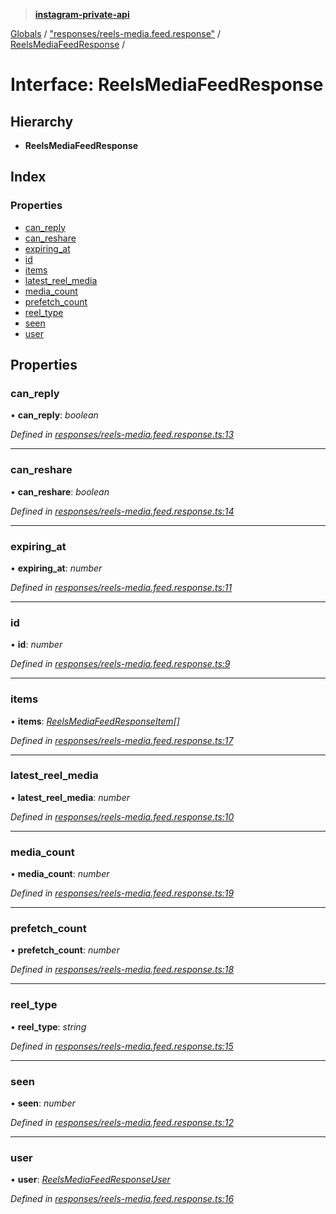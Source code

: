 > **[instagram-private-api](../README.md)**

[Globals](../globals.md) / ["responses/reels-media.feed.response"](../modules/_responses_reels_media_feed_response_.md) / [ReelsMediaFeedResponse](_responses_reels_media_feed_response_.reelsmediafeedresponse.md) /

# Interface: ReelsMediaFeedResponse

## Hierarchy

* **ReelsMediaFeedResponse**

## Index

### Properties

* [can_reply](_responses_reels_media_feed_response_.reelsmediafeedresponse.md#can_reply)
* [can_reshare](_responses_reels_media_feed_response_.reelsmediafeedresponse.md#can_reshare)
* [expiring_at](_responses_reels_media_feed_response_.reelsmediafeedresponse.md#expiring_at)
* [id](_responses_reels_media_feed_response_.reelsmediafeedresponse.md#id)
* [items](_responses_reels_media_feed_response_.reelsmediafeedresponse.md#items)
* [latest_reel_media](_responses_reels_media_feed_response_.reelsmediafeedresponse.md#latest_reel_media)
* [media_count](_responses_reels_media_feed_response_.reelsmediafeedresponse.md#media_count)
* [prefetch_count](_responses_reels_media_feed_response_.reelsmediafeedresponse.md#prefetch_count)
* [reel_type](_responses_reels_media_feed_response_.reelsmediafeedresponse.md#reel_type)
* [seen](_responses_reels_media_feed_response_.reelsmediafeedresponse.md#seen)
* [user](_responses_reels_media_feed_response_.reelsmediafeedresponse.md#user)

## Properties

###  can_reply

• **can_reply**: *boolean*

*Defined in [responses/reels-media.feed.response.ts:13](https://github.com/Nerixyz/instagram-private-api/blob/e5037ee/src/responses/reels-media.feed.response.ts#L13)*

___

###  can_reshare

• **can_reshare**: *boolean*

*Defined in [responses/reels-media.feed.response.ts:14](https://github.com/Nerixyz/instagram-private-api/blob/e5037ee/src/responses/reels-media.feed.response.ts#L14)*

___

###  expiring_at

• **expiring_at**: *number*

*Defined in [responses/reels-media.feed.response.ts:11](https://github.com/Nerixyz/instagram-private-api/blob/e5037ee/src/responses/reels-media.feed.response.ts#L11)*

___

###  id

• **id**: *number*

*Defined in [responses/reels-media.feed.response.ts:9](https://github.com/Nerixyz/instagram-private-api/blob/e5037ee/src/responses/reels-media.feed.response.ts#L9)*

___

###  items

• **items**: *[ReelsMediaFeedResponseItem](_responses_reels_media_feed_response_.reelsmediafeedresponseitem.md)[]*

*Defined in [responses/reels-media.feed.response.ts:17](https://github.com/Nerixyz/instagram-private-api/blob/e5037ee/src/responses/reels-media.feed.response.ts#L17)*

___

###  latest_reel_media

• **latest_reel_media**: *number*

*Defined in [responses/reels-media.feed.response.ts:10](https://github.com/Nerixyz/instagram-private-api/blob/e5037ee/src/responses/reels-media.feed.response.ts#L10)*

___

###  media_count

• **media_count**: *number*

*Defined in [responses/reels-media.feed.response.ts:19](https://github.com/Nerixyz/instagram-private-api/blob/e5037ee/src/responses/reels-media.feed.response.ts#L19)*

___

###  prefetch_count

• **prefetch_count**: *number*

*Defined in [responses/reels-media.feed.response.ts:18](https://github.com/Nerixyz/instagram-private-api/blob/e5037ee/src/responses/reels-media.feed.response.ts#L18)*

___

###  reel_type

• **reel_type**: *string*

*Defined in [responses/reels-media.feed.response.ts:15](https://github.com/Nerixyz/instagram-private-api/blob/e5037ee/src/responses/reels-media.feed.response.ts#L15)*

___

###  seen

• **seen**: *number*

*Defined in [responses/reels-media.feed.response.ts:12](https://github.com/Nerixyz/instagram-private-api/blob/e5037ee/src/responses/reels-media.feed.response.ts#L12)*

___

###  user

• **user**: *[ReelsMediaFeedResponseUser](_responses_reels_media_feed_response_.reelsmediafeedresponseuser.md)*

*Defined in [responses/reels-media.feed.response.ts:16](https://github.com/Nerixyz/instagram-private-api/blob/e5037ee/src/responses/reels-media.feed.response.ts#L16)*